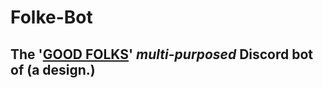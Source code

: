 # Folke-Bot
## The  **'[GOOD FOLKS](http://discord.gg/vxpm8EX)'**  *multi*-*purposed*  Discord  bot  of  (**a  design.**)
